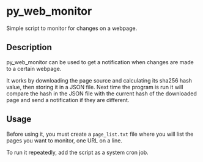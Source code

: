 # py_web_monitor
Simple script to monitor for changes on a webpage.

## Description

py_web_monitor can be used to get a notification when changes are made
to a certain webpage.

It works by downloading the page source and calculating its sha256 hash value, 
then storing it in a JSON file. Next time the program is run it will compare the 
hash in the JSON file with the current hash of the downloaded page and send a notification
if they are different.

## Usage

Before using it, you must create a ``page_list.txt`` file where you will list the 
pages you want to monitor, one URL on a line.

To run it repeatedly, add the script as a system cron job. 
